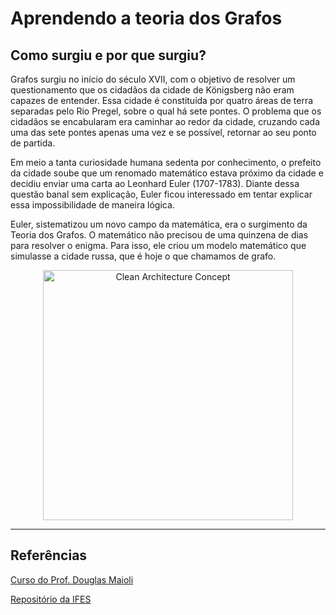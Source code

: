 # Aprendendo a teoria dos Grafos

## Como surgiu e por que surgiu?
Grafos surgiu no início do século XVII, com o objetivo de resolver um questionamento que os cidadãos da cidade de Königsberg não eram capazes de entender. Essa cidade é constituída por quatro áreas de terra separadas pelo Rio Pregel, sobre o qual há sete pontes. O problema que os cidadãos se encabularam era caminhar ao redor da cidade, cruzando cada uma das sete pontes apenas uma vez e se possível, retornar ao seu ponto de partida.

Em meio a tanta curiosidade humana sedenta por conhecimento, o prefeito da cidade soube que um renomado matemático estava próximo da cidade e decidiu enviar uma carta ao Leonhard Euler (1707-1783). 
Diante dessa questão banal sem explicação, Euler ficou interessado em tentar explicar essa impossibilidade de maneira lógica.

Euler, sistematizou um novo campo da matemática, era o surgimento da Teoria dos Grafos. O matemático não precisou de uma quinzena de dias para resolver o enigma. Para isso, ele criou um modelo matemático que simulasse a cidade russa, que é hoje o que chamamos de grafo.

<p align="center">
    <img alt="Clean Architecture Concept" width="400px" src="https://www.universoracionalista.org/wp-content/uploads/2016/03/untitled-infographic_block_2.jpg" />   
</p>

---

## Referências
[Curso do Prof. Douglas Maioli](https://www.youtube.com/watch?v=T6yKp82k9vM)

[Repositório da IFES](https://repositorio.ifes.edu.br/bitstream/handle/123456789/73/PRODUTO_Constru%C3%A7%C3%A3o_utiliza%C3%A7%C3%A3o_maquete_eletr%C3%B4nica_ensino_grafos.pdf?sequence=5&isAllowed=y)